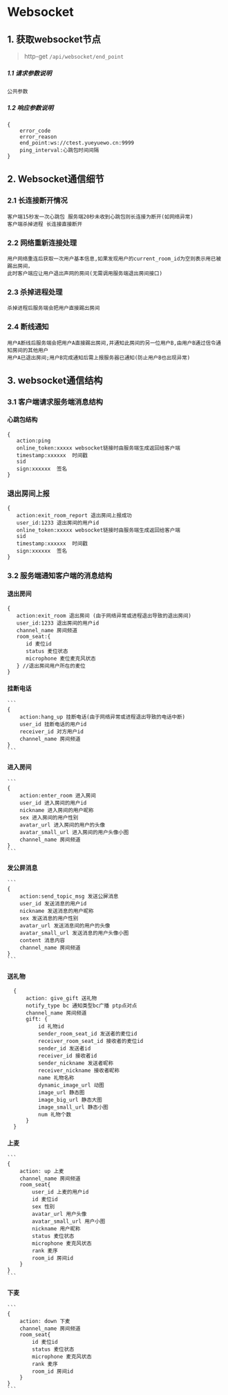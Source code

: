 # Websocket

## 1. 获取websocket节点

> http-get ```/api/websocket/end_point```

##### 1.1 请求参数说明
```
公共参数
```

##### 1.2 响应参数说明
```
{
    error_code
    error_reason
    end_point:ws://ctest.yueyuewo.cn:9999
    ping_interval:心跳包时间间隔
}
```


## 2. Websocket通信细节

### 2.1 长连接断开情况
```
客户端15秒发一次心跳包 服务端20秒未收到心跳包则长连接为断开(如网络异常)
客户端杀掉进程 长连接直接断开
```

### 2.2 网络重新连接处理
```
用户网络重连后获取一次用户基本信息,如果发现用户的current_room_id为空则表示用已被踢出房间，
此时客户端应让用户退出声网的房间(无需调用服务端退出房间接口)
```

### 2.3 杀掉进程处理
```
杀掉进程后服务端会把用户直接踢出房间
```

### 2.4 断线通知
```
用户A断线后服务端会把用户A直接踢出房间,并通知此房间的另一位用户B,由用户B通过信令通知房间的其他用户
用户A已退出房间;用户B完成通知后需上报服务器已通知(防止用户B也出现异常)
```

## 3. websocket通信结构
 
 ### 3.1 客户端请求服务端消息结构
 #### 心跳包结构
 ```
 {
    action:ping
    online_token:xxxxx websocket链接时由服务端生成返回给客户端
    timestamp:xxxxxx  时间戳
    sid
    sign:xxxxxx  签名
 }
 ```
 
 ### 退出房间上报
   ```
   {
      action:exit_room_report 退出房间上报成功
      user_id:1233 退出房间的用户id
      online_token:xxxxx websocket链接时由服务端生成返回给客户端
      sid
      timestamp:xxxxxx  时间戳
      sign:xxxxxx  签名
   }
   ```
 
 
 ### 3.2 服务端通知客户端的消息结构
 #### 退出房间
  ```
  {
     action:exit_room 退出房间 (由于网络异常或进程退出导致的退出房间)   
     user_id:1233 退出房间的用户id
     channel_name 房间频道
     room_seat:{
        id 麦位id
        status 麦位状态
        microphone 麦位麦克风状态
     } //退出房间用户所在的麦位
  }
  ```
 #### 挂断电话
    ```
    {
        action:hang_up 挂断电话(由于网络异常或进程退出导致的电话中断)
        user_id 挂断电话的用户id
        receiver_id 对方用户id
        channel_name 房间频道
    }
    ``` 
  
  #### 进入房间
    ```
    {
        action:enter_room 进入房间
        user_id 进入房间的用户id
        nickname 进入房间的用户昵称
        sex 进入房间的用户性别
        avatar_url 进入房间的用户的头像
        avatar_small_url 进入房间的用户头像小图
        channel_name 房间频道
    }
    ```  
  
  #### 发公屏消息 
    ```
    {
        action:send_topic_msg 发送公屏消息
        user_id 发送消息的用户id
        nickname 发送消息的用户昵称
        sex 发送消息的用户性别
        avatar_url 发送消息间的用户的头像
        avatar_small_url 发送消息的用户头像小图
        content 消息内容
        channel_name 房间频道
    }
    ```  
    
  #### 送礼物
  ```
    {
        action: give_gift 送礼物      
        notify_type bc 通知类型bc广播 ptp点对点
        channel_name 房间频道
        gift: {
            id 礼物id
            sender_room_seat_id 发送者的麦位id
            receiver_room_seat_id 接收者的麦位id
            sender_id 发送者id
            receiver_id 接收者id
            sender_nickname 发送者昵称
            receiver_nickname 接收者昵称
            name 礼物名称
            dynamic_image_url 动图
            image_url 静态图
            image_big_url 静态大图
            image_small_url 静态小图
            num 礼物个数
        }
    }
  ```   
  
   #### 上麦
    ```
    {
        action: up 上麦
        channel_name 房间频道
        room_seat{
            user_id 上麦的用户id
            id 麦位id
            sex 性别
            avatar_url 用户头像
            avatar_small_url 用户小图 
            nickname 用户昵称
            status 麦位状态
            microphone 麦克风状态
            rank 麦序
            room_id 房间id
        }
    }
    ```   
    
   #### 下麦
    ```
    {
        action: down 下麦
        channel_name 房间频道
        room_seat{
            id 麦位id 
            status 麦位状态
            microphone 麦克风状态
            rank 麦序
            room_id 房间id
        }
    }
    ```   